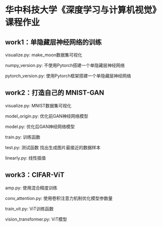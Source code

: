 # 华中科技大学《深度学习与计算机视觉》课程作业

## work1：单隐藏层神经⽹络的训练
visualize.py: make_moon数据集可视化

numpy_version.py: 不使用Pytorch搭建一个单隐藏层神经网络

pytorch_version.py: 使用Pytorch框架搭建一个单隐藏层神经网络

## work2：打造自己的 MNIST-GAN
visualize.py: MNIST数据集可视化

model_origin.py: 优化前GAN神经网络模型

model.py: 优化后GAN神经网络模型

train.py: 训练函数

test.py: 测试函数 找出生成图片最接近的数据样本

linearly.py: 线性插值

## work3：CIFAR-ViT

amp.py: 使用混合精度训练

conv_attention.py: 使用卷积注意力机制优化模型参数量

train_vit.py: ViT训练函数

vision_transformer.py: ViT模型